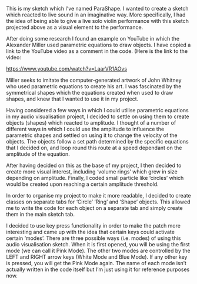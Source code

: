 This is my sketch which I’ve named ParaShape. I wanted to create a sketch which reacted to live sound in an imaginative way. More specifically, I had the idea of being able to give a live solo violin performance with this sketch projected above as a visual element to the performance. 

After doing some research I found an example on YouTube in which the Alexander Miller used parametric equations to draw objects. I have copied a link to the YouTube video as a comment in the code. (Here is the link to the video: 

https://www.youtube.com/watch?v=LaarVR1AOvs

Miller seeks to imitate the computer-generated artwork of John Whitney who used parametric equations to create his art. I was fascinated by the symmetrical shapes which the equations created when used to draw shapes, and knew that I wanted to use it in my project. 

Having considered a few ways in which I could utilise parametric equations in my audio visualisation project, I decided to settle on using them to create objects (shapes) which reacted to amplitude. I thought of a number of different ways in which I could use the amplitude to influence the parametric shapes and settled on using it to change the velocity of the objects. The objects follow a set path determined by the specific equations that I decided on, and loop round this route at a speed dependant on the amplitude of the equation.

 After having decided on this as the base of my project, I then decided to create more visual interest, including ‘volume rings’ which grew in size depending on amplitude. Finally, I coded small particle like ‘circles’ which would be created upon reaching a certain amplitude threshold. 

In order to organise my project to make it more readable, I decided to create classes on separate tabs for ‘Circle’ ‘Ring’ and ‘Shape’ objects. This allowed me to write the code for each object on a separate tab and simply create them in the main sketch tab. 

I decided to use key press functionality in order to make the patch more interesting and came up with the idea that certain keys could activate certain ‘modes’. There are three possible ways (i.e. modes) of using this audio visualisation sketch. When it is first opened, you will be using the first mode (we can call it Pink Mode). The other two modes are controlled by the LEFT and RIGHT arrow keys (White Mode and Blue Mode). If any other key is pressed, you will get the Pink Mode again. The name of each mode isn’t actually written in the code itself but I’m just using it for reference purposes now.
